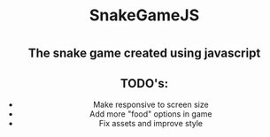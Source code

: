 <div align="center">
<h1>SnakeGameJS<h1>
<h2>The snake game created using javascript </h2>
<h2>TODO's:</h2>
<ul>
    <li>Make responsive to screen size</li>
    <li>Add more "food" options in game</li>
    <li>Fix assets and improve style</li>
    
</ul>


